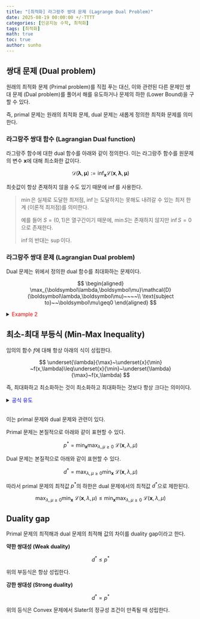 ```yaml
---
title: "[최적화] 라그랑주 쌍대 문제 (Lagrange Dual Problem)"
date: 2025-08-19 00:00:00 +/-TTTT
categories: [인공지능 수학, 최적화]
tags: [최적화]
math: true
toc: true
author: sunho
---
```


## 쌍대 문제 (Dual problem)

원래의 최적화 문제 (Primal problem)를 직접 푸는 대신, 이와 관련된 다른 문제인 쌍대 문제 (Dual problem)를 풀어서 해를 유도하거나 문제의 하한 (Lower Bound)을 구할 수 있다.

즉, primal 문제는 원래의 최적화 문제, dual 문제는 새롭게 정의한 최적화 문제를 의미한다.

### 라그랑주 쌍대 함수 (Lagrangian Dual function)

라그랑주 함수에 대한 dual 함수를 아래와 같이 정의한다. 이는 라그랑주 함수를 원문제의 변수 $\mathbf{x}$에 대해 최소화한 값이다.

$$
\mathcal{D}(\boldsymbol\lambda,\boldsymbol\mu)
:=\inf_{\mathbf x}\mathcal{L}(\mathbf x,\boldsymbol\lambda,\boldsymbol\mu)
$$

최솟값이 항상 존재하지 않을 수도 있기 때문에 $\inf$를 사용한다.

> $\min$은 실제로 도달한 최저점, $\inf$는 도달하지는 못해도 내려갈 수 있는 최저 한계 (이론적 최저점)를 의미한다.
>
> 예를 들어 $S=(0,1)$은 열구간이기 때문에, $\min S$는 존재하지 않지만 $\inf S=0$으로 존재한다.
>
> $\inf$의 반대는 $\sup$이다.

### 라그랑주 쌍대 문제 (Lagrangian Dual problem)

Dual 문제는 위에서 정의한 dual 함수를 최대화하는 문제이다.

$$
\begin{aligned}
\max_{\boldsymbol\lambda,\boldsymbol\mu}\mathcal{D}(\boldsymbol\lambda,\boldsymbol\mu)~~~~\\
\text{subject to}~~\boldsymbol\mu\geq0
\end{aligned}
$$

<details>
<summary><font color='red'>Example 2</font></summary>
<div markdown="1">

$$
\begin{aligned}
\min_{x,y}\frac{1}{2}(x^2+y^2)~~~~\\
\text{subject to}~x+y=1
\end{aligned}
$$

---

**1. Lagrangian 함수를 정의한다.**

$$
\mathcal{L}(x,y,\lambda)=\frac{1}{2}(x^2+y^2)+\lambda(x+y-1)
$$

**2. Dual 함수를 정의한다.**

$$
\mathcal{D}(\lambda)=\underset{x,y}\min~\mathcal{L}(x,y,\lambda)=
\underset{x,y}\min~\big(\frac{1}{2}(x^2+y^2)+\lambda(x+y-1)\big)=-\lambda^2-\lambda
$$

**3. Dual problem의 해를 구한다.**

$$
\underset{\lambda}\max~\mathcal{D}(\lambda)=\underset{\lambda}\max~(-\lambda^2-\lambda)=\frac{1}{4}=d^*
$$

**4. Lower bound on the primal optimal**

$$
\underset{x,y}\min~\underset{\lambda}\max~\mathcal{L}(x,y,\lambda)\geq
\underset{\lambda}\max~\mathcal{D}(\lambda)=\frac{1}{4}
~\rightarrow~p^*\geq\frac{1}{4}
$$

</div>
</details>

## 최소-최대 부등식 (Min-Max Inequality)

임의의 함수 $f$에 대해 항상 아래의 식이 성립한다.

$$
\underset{\lambda}{\max}~\underset{x}{\min} ~f(x,\lambda)\leq\underset{x}{\min}~\underset{\lambda}{\max}~f(x,\lambda)
$$

즉, 최대화하고 최소화하는 것이 최소화하고 최대화하는 것보다 항상 크다는 의미이다.


<details>
<summary><font color='blue'>공식 유도</font></summary>
<div markdown="1">

**1. $f$를 최소화한 함수를 $g$라고 정의한다.**

$$
g(x,\lambda):=\underset{x}{\min} ~f(x,\lambda)
$$

**2. $g$는 $f$를 최소화한 함수이기 때문에 항상 $f$ 이하이다.**

$$g(x,\lambda)\leq f(x,\lambda)$$

**3. 양변에 $\max_{\lambda}$ 함수를 취한다.**

$$\underset{\lambda}{\max} ~g(x,\lambda)\leq\underset{\lambda}{\max} ~f(x,\lambda)$$

**4. 우변을 $\mathbf{x}$에 대해 최소화한다.**

$$\underset{\lambda}{\max} ~g(x,\lambda)\leq\underset{x}{\min} ~\underset{\lambda}{\max} ~f(x,\lambda)$$

</div>
</details>
<br>

이는 primal 문제와 dual 문제와 관련이 있다.

Primal 문제는 본질적으로 아래와 같이 표현할 수 있다.

$$
p^*=\min_{\mathbf{x}}\max_{\lambda,\mu\geq0}~\mathcal{L}(\mathbf{x},\lambda,\mu)
$$

Dual 문제는 본질적으로 아래와 같이 표현할 수 있다.

$$
d^*=\max_{\lambda,\mu\geq0}\min_{\mathbf{x}}~\mathcal{L}(\mathbf{x},\lambda,\mu)
$$

따라서 primal 문제의 최적값 $p^*$의 하한은 dual 문제에서의 최적값 $d^*$으로 제한된다.

$$
\max_{\lambda,\mu\geq0}\min_{\mathbf{x}}~\mathcal{L}(\mathbf{x},\lambda,\mu)
\leq\min_{\mathbf{x}}\max_{\lambda,\mu\geq0}~\mathcal{L}(\mathbf{x},\lambda,\mu)
$$

## Duality gap

Primal 문제의 최적해과 dual 문제의 최적해 값의 차이를 duality gap이라고 한다.

**약한 쌍대성 (Weak duality)**

$$
d^*\leq p^*
$$

위의 부등식은 항상 성립한다.

**강한 쌍대성 (Strong duality)**

$$
d^*=p^*
$$

위의 등식은 Convex 문제에서 Slater의 정규성 조건이 만족될 때 성립한다.
